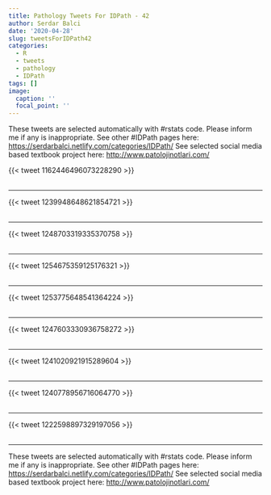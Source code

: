 ```yaml
---
title: Pathology Tweets For IDPath - 42
author: Serdar Balci
date: '2020-04-28'
slug: tweetsForIDPath42
categories:
  - R
  - tweets
  - pathology
  - IDPath
tags: []
image:
  caption: ''
  focal_point: ''
---
```



These tweets are selected automatically with #rstats code. Please inform me if any is inappropriate.
See other #IDPath pages here: https://serdarbalci.netlify.com/categories/IDPath/ 
See selected social media based textbook project here: http://www.patolojinotlari.com/

{{< tweet 1162446496073228290 >}}
<br>
<br>
<hr>
{{< tweet 1239948648621854721 >}}
<br>
<br>
<hr>
{{< tweet 1248703319335370758 >}}
<br>
<br>
<hr>
{{< tweet 1254675359125176321 >}}
<br>
<br>
<hr>
{{< tweet 1253775648541364224 >}}
<br>
<br>
<hr>
{{< tweet 1247603330936758272 >}}
<br>
<br>
<hr>
{{< tweet 1241020921915289604 >}}
<br>
<br>
<hr>
{{< tweet 1240778956716064770 >}}
<br>
<br>
<hr>
{{< tweet 1222598897329197056 >}}
<br>
<br>
<hr>


These tweets are selected automatically with #rstats code. Please inform me if any is inappropriate.
See other #IDPath pages here: https://serdarbalci.netlify.com/categories/IDPath/ 
See selected social media based textbook project here: http://www.patolojinotlari.com/
